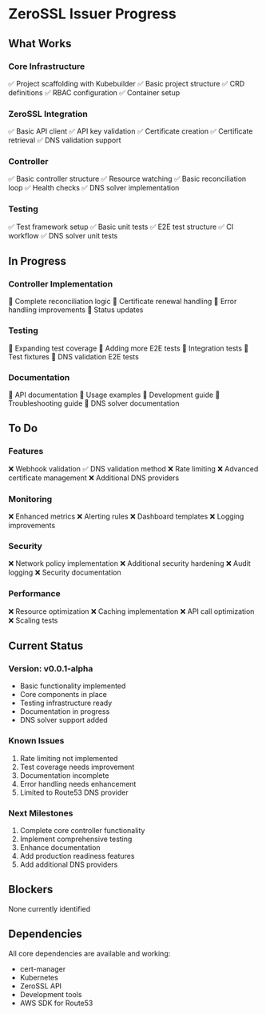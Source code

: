 # ZeroSSL Issuer Progress

## What Works

### Core Infrastructure
✅ Project scaffolding with Kubebuilder
✅ Basic project structure
✅ CRD definitions
✅ RBAC configuration
✅ Container setup

### ZeroSSL Integration
✅ Basic API client
✅ API key validation
✅ Certificate creation
✅ Certificate retrieval
✅ DNS validation support

### Controller
✅ Basic controller structure
✅ Resource watching
✅ Basic reconciliation loop
✅ Health checks
✅ DNS solver implementation

### Testing
✅ Test framework setup
✅ Basic unit tests
✅ E2E test structure
✅ CI workflow
✅ DNS solver unit tests

## In Progress

### Controller Implementation
🔄 Complete reconciliation logic
🔄 Certificate renewal handling
🔄 Error handling improvements
🔄 Status updates

### Testing
🔄 Expanding test coverage
🔄 Adding more E2E tests
🔄 Integration tests
🔄 Test fixtures
🔄 DNS validation E2E tests

### Documentation
🔄 API documentation
🔄 Usage examples
🔄 Development guide
🔄 Troubleshooting guide
🔄 DNS solver documentation

## To Do

### Features
❌ Webhook validation
✅ DNS validation method
❌ Rate limiting
❌ Advanced certificate management
❌ Additional DNS providers

### Monitoring
❌ Enhanced metrics
❌ Alerting rules
❌ Dashboard templates
❌ Logging improvements

### Security
❌ Network policy implementation
❌ Additional security hardening
❌ Audit logging
❌ Security documentation

### Performance
❌ Resource optimization
❌ Caching implementation
❌ API call optimization
❌ Scaling tests

## Current Status

### Version: v0.0.1-alpha
- Basic functionality implemented
- Core components in place
- Testing infrastructure ready
- Documentation in progress
- DNS solver support added

### Known Issues
1. Rate limiting not implemented
2. Test coverage needs improvement
3. Documentation incomplete
4. Error handling needs enhancement
5. Limited to Route53 DNS provider

### Next Milestones
1. Complete core controller functionality
2. Implement comprehensive testing
3. Enhance documentation
4. Add production readiness features
5. Add additional DNS providers

## Blockers
None currently identified

## Dependencies
All core dependencies are available and working:
- cert-manager
- Kubernetes
- ZeroSSL API
- Development tools
- AWS SDK for Route53 